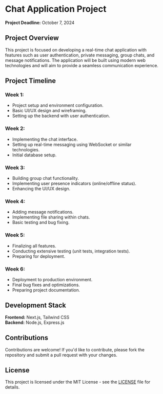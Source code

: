 # Chat Application Project

**Project Deadline:** October 7, 2024

## Project Overview

This project is focused on developing a real-time chat application with features such as user authentication, private messaging, group chats, and message notifications. The application will be built using modern web technologies and will aim to provide a seamless communication experience.

## Project Timeline

### Week 1:
- Project setup and environment configuration.
- Basic UI/UX design and wireframing.
- Setting up the backend with user authentication. 

### Week 2:
- Implementing the chat interface.
- Setting up real-time messaging using WebSocket or similar technologies.
- Initial database setup.

### Week 3:
- Building group chat functionality.
- Implementing user presence indicators (online/offline status).
- Enhancing the UI/UX design.

### Week 4:
- Adding message notifications.
- Implementing file sharing within chats.
- Basic testing and bug fixing.

### Week 5:
- Finalizing all features.
- Conducting extensive testing (unit tests, integration tests).
- Preparing for deployment.

### Week 6:
- Deployment to production environment.
- Final bug fixes and optimizations.
- Preparing project documentation.

## Development Stack

**Frontend:** Next.js, Tailwind CSS  
**Backend:** Node.js, Express.js  


## Contributions

Contributions are welcome! If you'd like to contribute, please fork the repository and submit a pull request with your changes.

## License

This project is licensed under the MIT License - see the [LICENSE](LICENSE) file for details.

